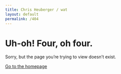 ```yaml
---
title: Chris Heuberger / wat
layout: default
permalink: /404
---
```


<div class="main-content">

  <div class="broken-container">
    <h1 class="broken-header">Uh-oh! <span>Four, oh four.</span></h1>
    <p class="broken-text">Sorry, but the page you’re trying to view doesn’t exist.</p>
    <p class="broken-text"><a class="broken-link text-link" href="index.html">Go to the homepage</a></p>
  </div>

</div>